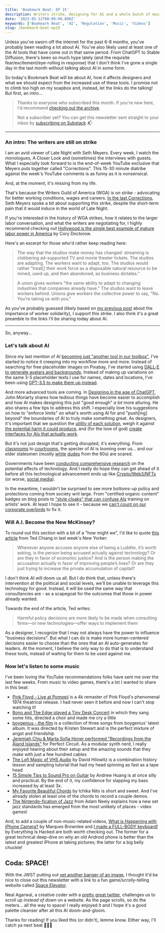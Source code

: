 ```yaml
---
title: 'Bookmark Beat: EP 15'
description: Writers strike, designing for AI and a whole bunch of music 🎶
date: '2023-05-12T08:00:00.000Z'
keywords: ['Bookmark Beat', 'AI', 'Regulation', 'Music', 'Videos']
slug: /bookmark-beat-ep15
---
```


Unless you've sworn off the internet for the past 6-8 months, you've probably been reading a lot about AI. You've also likely used at least one of the AI tools that have come out in that same period. From ChatGPT to Stable Diffusion, there's been so much hype lately (and the requisite fear/excitement/eye-rolling in response) that I don't think I've gone a single day in the last month without talking about AI in some form.

So today's Bookmark Beat will be about AI, how it affects designers and what we should expect from the increased use of these tools. I promise not to climb too high on my soapbox and, instead, let the links do the talking! But first, an intro...

> Thanks to everyone who subscribed this month. If you're new here, I'd recommend [checking out the archive](https://bookmarkbeat.substack.com/archive).
> 
> Not a subscriber yet? You can get this newsletter sent straight to your inbox by [subscribing on Substack](https://bookmarkbeat.substack.com/?showWelcome=true) 📬

---

### An intro: The writers are still on strike

I am an avid viewer of Late Night with Seth Meyers. Every week, I watch the monologues, A Closer Look and (sometimes) the interviews with guests. What I especially look forward to is the end-of-week YouTube exclusive that Meyers puts together called "Corrections". This 15-30 minute diatribe against the week's YouTube comments is as funny as it is nonsensical.

And, at the moment, it's missing from my life.

That's because the Writers Guild of America (WGA) is on strike - advocating for better working conditions, wages and careers. [In the last Corrections](https://youtu.be/CV1-J7qYEw8?t=924), Seth Meyers spoke a bit about supporting this strike, despite the short-term pain that it would induce in the world of Late Night.

If you're interested in the history of WGA strikes, how it relates to the larger labor conversation, and what the writers are negotiating for, I highly recommend checking out [Hollywood is the single best example of mature labor power in America](https://pluralistic.net/2023/05/06/people-are-not-disposable/#union-strong) by Cory Doctorow.

Here's an excerpt for those who'd rather keep reading here:
> The way that the studios make money has changed: streaming is clobbering ad-supported TV and movie theater tickets. The studios are adapting. The workers want to adapt, too. The studios would rather "treat[] their work force as a disposable natural resource to be mined, used up, and then abandoned, as business dictates."
> 
> A union gives workers "the same ability to adapt to changing industries that companies already have." The studios want to leave workers behind. Unions give workers the collective power to say, "No. You’re taking us with you."

As you've probably guessed (likely based on [my previous post](https://dreamindani.com/posts/bookmark-beat-ep14/) about the importance of worker solidarity), I support this strike. I also think it's a great preamble to the links I'll be sharing today about AI.

---

So, anyway...

### Let's talk about AI

Since my last mention of AI [becoming just \"another tool in our toolbox\"](https://dreamindani.com/posts/bookmark-beat-ep10/#:~:text=AI%20is%20just%20becoming%20another%20tool%20in%20our%20toolbox), I've started to notice it creeping into my workflow more and more. Instead of searching for free placeholder images on Pixabay, I've started using [DALL-E to generate avatars and backgrounds](https://www.figma.com/community/plugin/1226950115999721586/DALL-E-Bro). Instead of making up variations on the same 3-5 placeholder texts I use for names, dates and locations, I've been using [GPT-3.5 to make them up instead](https://www.figma.com/community/plugin/1207913933994957698/FigGPT).

And more advanced tools are coming. In [Designing in the age of ChatGPT](https://uxdesign.cc/design-in-the-age-of-chatgpt-3c80e6fc8cf7), John Moriarty shares how tedious things have become easier to accomplish and how AI makes designing this just "good enough" *a lot* more alluring. He also shares a few tips to address this shift. I especially love his suggestions on how to "enforce limits" on what's worth using AI for and "push[ing] beyond" the boundaries of AI to truly make something great. As designers, it's important that we question the [utility of each solution](https://jgehring.net/essays/meaning-in-large-language-models/), weigh it against [the potential harm it could produce](https://medium.com/@socialcreature/ai-and-the-american-smile-76d23a0fbfaf), and (for the love of god) [create interfaces for AIs that actually work](https://wattenberger.com/thoughts/boo-chatbots).

But it's not just design that's getting disrupted, it's everything. From [classrooms](https://www.khanacademy.org/khan-labs) to [courtrooms](https://www.vice.com/en/article/k7bdmv/judge-used-chatgpt-to-make-court-decision), the specter of AI is looming over us... and our elder statesmen (mostly [white](https://www.bbc.com/news/technology-65496150) [dudes](https://www.theguardian.com/technology/2023/mar/23/tech-guru-jaron-lanier-the-danger-isnt-that-ai-destroys-us-its-that-it-drives-us-insane) from the 60s) are scared.

Governments have been [conducting comprehensive research](https://www.peren.gouv.fr/rapports/2023-04-06_Eclairage_sur_CHATGPT_EN.pdf) on the potential affects of technology. And I really do hope they can get ahead of it before all this technological advancement ends up like [Crypto/Web3/NFTs](https://www.stephendiehl.com/blog/crypto-is-a-scam.html) (or worse, [social media](https://jonathanhaidt.substack.com/p/mental-health-liberal-girls)).

In the meantime, I wouldn't be surprised to see more bottoms-up policy and protections coming from society writ large. From "certified organic content" badges on blog posts to [\"style cloaks\" that can confuse AIs](https://arxiv.org/abs/2302.04222#) training on artists' work. At least I hope to see it - because we [can't count on our corporate overlords](https://developers.google.com/search/blog/2023/02/google-search-and-ai-content) to fix it.

### Will A.I. Become the New McKinsey?

To round out this section with a bit of a "how might we", I'd like to quote [this article](https://www.newyorker.com/science/annals-of-artificial-intelligence/will-ai-become-the-new-mckinsey) from Ted Chiang in last week's New Yorker:

> Whenever anyone accuses anyone else of being a Luddite, it’s worth asking, is the person being accused actually against technology? Or are they in favor of economic justice? And is the person making the accusation actually in favor of improving people’s lives? Or are they just trying to increase the private accumulation of capital?

I don't think AI will doom us all. But I do think that, unless there's intervention at the political and social levels, we'll be unable to leverage this technology for good. Instead, it will be used the same way that consultancies are - as a scapegoat for the outcomes that those in power already wanted.

Towards the end of the article, Ted writes:

> Harmful policy decisions are more likely to be made when consulting firms—or new technologies—offer ways to implement them

As a designer, I recognize that I may not always have the power to influence "business decisions". But what I can do is make more human-centered decisions easier to choose than the ones that an AI auto-generates for leaders. At the moment, I believe the only way to do that is to understand these tools, instead of waiting for them to be used against me.

### Now let's listen to some music

I've been loving the YouTube recommendations folks have sent me over the last few weeks. From music to video games, there's a lot I wanted to share in this beat:
- [Pink Floyd - Live at Pompeii](https://www.youtube.com/watch?v=tJUhK8IqSu0&list=PLyGHs2yXwu1S_JEOpW3vlFeXFla449SLs&index=3) is a 4k remaster of Pink Floyd's phenomenal 1974 theatrical release. I had never seen it before and now I can't stop watching it!
- [Bono and The Edge played a Tiny Desk Concert](https://www.youtube.com/watch?v=oxo-loXdcH0) in which they sang some hits, directed a choir and made me cry a little
- [boygenius - the film](https://www.youtube.com/watch?v=XbOQMaJ1r-0) is a collection of three songs from boygenius' latest album. It was directed by Kristen Stewart and is the perfect mixture of angst and friendship
- [Jeremiah Chiu & Marta Sofia Honer performed "Recordings from the Åland Islands"](https://www.youtube.com/watch?v=GahmMzwycxk) for Perfect Circuit. As a modular synth nerd, I really enjoyed hearing about their setup and the amazing sounds that they make with just a few hundred cables
- [The Lofi Magic of VHS Audio](https://www.youtube.com/watch?v=OHoTzs3mtM8) by David Hilowitz is a combination history lesson and sampling tutorial that had my head spinning as fast as a tape head
- [15 Simple Tips to Sound Pro on Guitar](https://www.youtube.com/watch?v=r5aGiIXV9bM) by Andrew Huang is at once silly and practical. By the end of it, my confidence for slapping my bass increased by at least 3x.
- [My Favorite Beautiful Chords](https://www.youtube.com/watch?v=qBTYkNZw5g8) by Ichika Nito is short and sweet. And I've already stolen at least one of the chords to record a couple demos.
- [The Nintendo-fication of Jazz](https://www.youtube.com/watch?v=oKWgLe-jQjc) from Adam Neely explains how a new set jazz standards has emerged from the most unlikely of places - video games!

And, to add a couple of non-music-related videos, [What is Happening with iPhone Camera?](https://www.youtube.com/watch?v=88kd9tVwkH8) by Marques Brownlee and [I made a FULL-BODY keyboard!](https://www.youtube.com/watch?v=h376W93gQq4) by Everything Is Hacked are both worth checking out. The former for a great technical deep-dive on why an old Android phone is better than the latest and greatest iPhone at taking pictures; the latter for a big belly chuckle!

## Coda: SPACE!

With the JWST putting out [yet another banger of an image](https://www.smithsonianmag.com/smart-news/james-webb-telescope-reveals-asteroid-belts-around-nearby-young-star-180982148/), I thought it'd be nice to close out this newsletter with a link to a fun game/scrolly-telling website called [Space Elevator](https://neal.fun/space-elevator/).

Neal Agarwal, a creative coder with a [pretty great twitter](https://twitter.com/nealagarwal), challenges us to scroll *up instead of down* on a website. As the page scrolls, so do the meters... all the way to space! I really enjoyed it and I hope it's a good palette cleanser after all this AI doom-and-gloom.

Thanks for reading! If you liked this (or didn't), lemme know. Either way, I'll catch ya next beat 🥁😎🥁